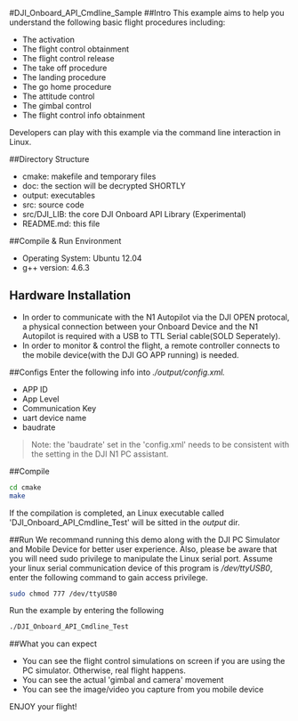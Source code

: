 #DJI_Onboard_API_Cmdline_Sample
##Intro
This example aims to help you understand the following basic flight procedures including:
* The activation
* The flight control obtainment
* The flight control release
* The take off procedure
* The landing procedure
* The go home procedure
* The attitude control
* The gimbal control
* The flight control info obtainment  

Developers can play with this example via the command line interaction in Linux. 

##Directory Structure
* cmake: makefile and temporary files
* doc: the section will be decrypted SHORTLY
* output: executables
* src: source code
* src/DJI_LIB: the core DJI Onboard API Library (Experimental)
* README.md: this file

##Compile & Run Environment
* Operating System: Ubuntu 12.04
* g++ version: 4.6.3

## Hardware Installation
* In order to communicate with the N1 Autopilot via the DJI OPEN protocal, a physical connection between your Onboard Device and the N1 Autopilot is required with a USB to TTL Serial cable(SOLD Seperately).
* In order to monitor & control the flight, a remote controller connects to the mobile device(with the DJI GO APP running) is needed.

##Configs
Enter the following info into *./output/config.xml.*
* APP ID
* App Level
* Communication Key
* uart device name
* baudrate

>Note: the 'baudrate' set in the 'config.xml' needs to be consistent with the setting in the DJI N1 PC assistant.

##Compile
~~~bash
cd cmake
make
~~~

If the compilation is completed, an Linux executable called 'DJI_Onboard_API_Cmdline_Test' will be sitted in the *output* dir.

##Run
We recommand running this demo along with the DJI PC Simulator and Mobile Device for better user experience. Also, please be aware that you will need sudo privilege to manipulate the Linux serial port. Assume your linux serial communication device of this program is */dev/ttyUSB0*, enter the following command to gain access privilege.

~~~bash
sudo chmod 777 /dev/ttyUSB0
~~~

Run the example by entering the following
~~~bash
./DJI_Onboard_API_Cmdline_Test
~~~

##What you can expect
* You can see the flight control simulations on screen if you are using the PC simulator. Otherwise, real flight happens.
* You can see the actual 'gimbal and camera' movement
* You can see the image/video you capture from you mobile device

ENJOY your flight!
